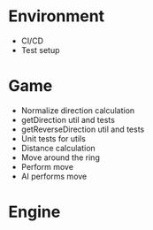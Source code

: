 # Environment

- CI/CD
- Test setup

# Game

- Normalize direction calculation
- getDirection util and tests
- getReverseDirection util and tests
- Unit tests for utils
- Distance calculation
- Move around the ring
- Perform move
- AI performs move

# Engine
